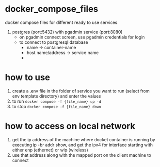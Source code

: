 # docker_compose_files
docker compose files for different ready to use services

1. postgres (port:5432) with pgadmin service (port:8080)
    - on pgadmin connect screen, use pgadmin credentials for login
    - to connect to postgresql database
        - name -> container-name
        - host name/address -> service name
        -


# how to use
1. create a .env file in the folder of service you want to run (select from env template directory) and enter the values
2. to run `docker compose -f {file_name} up -d`
3. to stop `docker compose -f {file_name} down`

# how to access on local network
1. get the ip address of the machine where docket container is running by executing ip -br addr show, and get the ipv4 for interface starting with either enp (ethernet) or wlp (wireless)
2. use that address along with the mapped port on the client machine to connect
